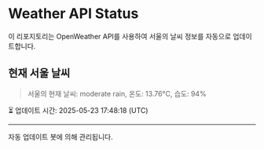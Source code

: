 
# Weather API Status

이 리포지토리는 OpenWeather API를 사용하여 서울의 날씨 정보를 자동으로 업데이트합니다.

## 현재 서울 날씨
> 서울의 현재 날씨: moderate rain, 온도: 13.76°C, 습도: 94%

⏳ 업데이트 시간: 2025-05-23 17:48:18 (UTC)

---
자동 업데이트 봇에 의해 관리됩니다.
